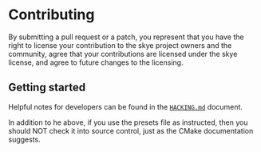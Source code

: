 # Contributing

By submitting a pull request or a patch, you represent that you have the right
to license your contribution to the skye project owners and the community, agree
that your contributions are licensed under the skye license, and agree to future
changes to the licensing.

## Getting started

Helpful notes for developers can be found in the [`HACKING.md`](HACKING.md)
document.

In addition to he above, if you use the presets file as instructed, then you
should NOT check it into source control, just as the CMake documentation
suggests.
